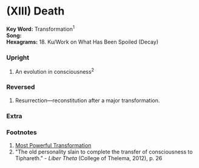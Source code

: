 # (XIII) Death 

**Key Word:** Transformation<sup>1</sup>  
**Song:**   
**Hexagrams:** 18. Ku/Work on What Has Been Spoiled (Decay)



### Upright

1) An evolution in consciousness<sup>2<sup>



### Reversed

1) Resurrection—reconstitution after a major transformation.



### Extra





### Footnotes

1. [Most Powerful Transformation](https://www.youtube.com/shorts/KukVbQo-7KQ)
2. "The old personality slain to complete the transfer of consciousness to Tiphareth." - *Liber Theta* (College of Thelema, 2012), p. 26



